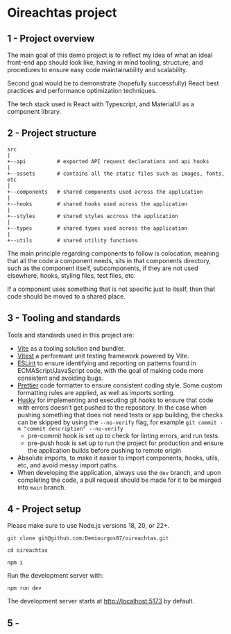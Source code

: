 # Oireachtas project

## 1 - Project overview
The main goal of this demo project is to reflect my idea of what an ideal front-end app should look like, having in mind tooling, structure, and procedures to ensure easy code maintainability and scalability.

Second goal would be to demonstrate (hopefully successfully) React best practices and performance optimization techniques.

The tech stack used is React with Typescript, and MaterialUI as a component library.


## 2 - Project structure
```
src
|
+--api          # exported API request declarations and api hooks
|
+--assets       # contains all the static files such as images, fonts, etc
|
+--components   # shared components used across the application
|
+--hooks        # shared hooks used across the application
|
+--styles       # shared styles accross the application
|
+--types        # shared types used across the application
|
+--utils        # shared utility functions
```

The main principle regarding components to follow is colocation, meaning that all the code a component needs, sits in that components directory, such as the component itself, subcomponents, if they are not used elsewhere, hooks, styling files, test files, etc.

If a component uses something that is not specific just to itself, then that code should be moved to a shared place.


## 3 - Tooling and standards
Tools and standards used in this project are:
- [Vite](https://vite.dev/) as a tooling solution and bundler.
- [Vitest](https://vitest.dev/) a performant unit testing framework powered by Vite.
- [ESLint](https://eslint.org/) to ensure identifying and reporting on patterns found in ECMAScript/JavaScript code, with the goal of making code more consistent and avoiding bugs.
- [Prettier](https://prettier.io/) code formatter to ensure consistent coding style. Some custom formatting rules are applied, as well as imports sorting.
- [Husky](https://typicode.github.io/husky/) for implementing and executing git hooks to ensure that code with errors doesn't get pushed to the repository. In the case when pushing something that does not need tests or app building, the checks can be skipped by using the `--no-verify` flag, for example ``` git commit -m "commit description" --no-verify ```
  - pre-commit hook is set up to check for linting errors, and run tests
  - pre-push hook is set up to run the project for production and ensure the application builds before pushing to remote origin
- Absolute imports, to make it easier to import components, hooks, utils, etc, and avoid messy import paths.
- When developing the application, always use the `dev` branch, and upon completing the code, a pull request should be made for it to be merged into `main` branch.


## 4 - Project setup

Please make sure to use Node.js versions 18, 20, or 22+.

```
git clone git@github.com:Demiourgos87/oireachtas.git
```

```
cd oireachtas
```

```
npm i
```

Run the development server with:

```
npm run dev
```

The development server starts at [http://localhost:5173](http://localhost:5173) by default.


## 5 - 
